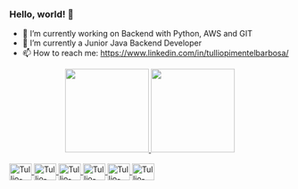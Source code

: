 ### Hello, world! 👋

- 🔭 I’m currently working on Backend with Python, AWS and GIT
- 🌱 I’m currently a Junior Java Backend Developer
- 📫 How to reach me: https://www.linkedin.com/in/tulliopimentelbarbosa/

<div align="center">
  <a href="https://www.linkedin.com/in/tulliopimentelbarbosa/">
  <img height="150em" src="https://github-readme-stats.vercel.app/api?username=tulliopimentel&show_icons=true&theme=dark&include_all_commits=true&count_private=true"/>
  <img height="150em" src="https://github-readme-stats.vercel.app/api/top-langs/?username=tulliopimentel&layout=compact&langs_count=7&theme=dark"/>
</div>
  
<div style="display: inline_block"><br>
  <img align="center" alt="Tullio-Python" height="30" width="40" src="https://cdn.jsdelivr.net/gh/devicons/devicon/icons/python/python-original-wordmark.svg">
  <img align="center" alt="Tullio-Pandas" height="30" width="40" src="https://cdn.jsdelivr.net/gh/devicons/devicon/icons/pandas/pandas-original-wordmark.svg">
  <img align="center" alt="Tullio-Java" height="30" width="40" src="https://cdn.jsdelivr.net/gh/devicons/devicon/icons/java/java-original-wordmark.svg">
  <img align="center" alt="Tullio-Js" height="30" width="40" src="https://cdn.jsdelivr.net/gh/devicons/devicon/icons/javascript/javascript-original.svg">
  <img align="center" alt="Tullio-html" height="30" width="40" src="https://cdn.jsdelivr.net/gh/devicons/devicon/icons/html5/html5-original-wordmark.svg">
  <img align="center" alt="Tullio-css" height="30" width="40" src="https://cdn.jsdelivr.net/gh/devicons/devicon/icons/css3/css3-original-wordmark.svg">
  
  

